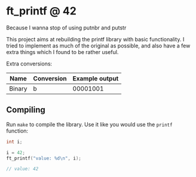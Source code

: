 # ft\_printf @ 42
Because I wanna stop of using putnbr and putstr

This project aims at rebuilding the printf library with basic functionality. I
tried to implement as much of the original as possible, and also have a few
extra things which I found to be rather useful.

Extra conversions:

| Name		| Conversion	| Example output	|
| --------- | ------------- | ----------------- |
| Binary	| b				| 00001001			|

## Compiling
Run `make` to compile the
library. Use it like you would use the `printf` function:

```c
int i;

i = 42;
ft_printf("value: %d\n", i);

// value: 42
```
